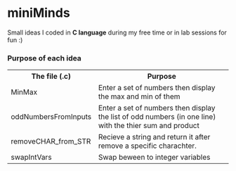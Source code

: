# miniMinds
Small ideas I coded in <b>C language</b> during my free time or in lab sessions for fun :)

<h3>Purpose of each idea</h3>
<table>
    <tr>
        <th>The file (.c)</th>
        <th>Purpose</th>
    </tr>
    <tr>
        <td>MinMax</td>
        <td>Enter a set of numbers then display the max and min of them</td>
    </tr>
    <tr>
        <td>oddNumbersFromInputs</td>
        <td>Enter a set of numbers then display the list of odd numbers (in one line) with the thier sum and product</td>
    </tr>
    <tr>
        <td>removeCHAR_from_STR</td>
        <td>Recieve a string and return it after remove a specific charachter.</td>
    </tr>
    <tr>
        <td>swapIntVars</td>
        <td>Swap beween to integer variables</td>
    </tr>
</table>